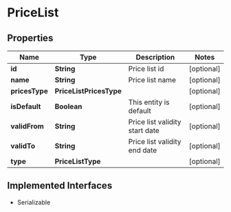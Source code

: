 

# PriceList


## Properties

| Name | Type | Description | Notes |
|------------ | ------------- | ------------- | -------------|
|**id** | **String** | Price list id |  [optional] |
|**name** | **String** | Price list name |  [optional] |
|**pricesType** | **PriceListPricesType** |  |  [optional] |
|**isDefault** | **Boolean** | This entity is default |  [optional] |
|**validFrom** | **String** | Price list validity start date |  [optional] |
|**validTo** | **String** | Price list validity end date |  [optional] |
|**type** | **PriceListType** |  |  [optional] |


## Implemented Interfaces

* Serializable


